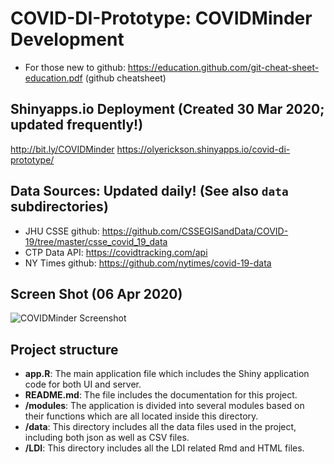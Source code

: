# COVID-DI-Prototype: COVIDMinder Development

* For those new to github: https://education.github.com/git-cheat-sheet-education.pdf (github cheatsheet)

## Shinyapps.io Deployment (Created 30 Mar 2020; updated frequently!)
http://bit.ly/COVIDMinder
https://olyerickson.shinyapps.io/covid-di-prototype/

## Data Sources: Updated daily! (See also `data` subdirectories)

* JHU CSSE github: https://github.com/CSSEGISandData/COVID-19/tree/master/csse_covid_19_data
* CTP Data API: https://covidtracking.com/api
* NY Times github: https://github.com/nytimes/covid-19-data

## Screen Shot (06 Apr 2020)
![COVIDMinder Screenshot](https://raw.githubusercontent.com/TheRensselaerIDEA/COVID-DI-Prototype/master/COVIDMinder_screenshot.png)

## Project structure

* **app.R**: The main application file which includes the Shiny application code for both UI and server.
* **README.md**: The file includes the documentation for this project.
* **/modules**: The application is divided into several modules based on their functions which are all located inside this directory.
* **/data**: This directory includes all the data files used in the project, including both json as well as CSV files.
* **/LDI**: This directory includes all the LDI related Rmd and HTML files.
